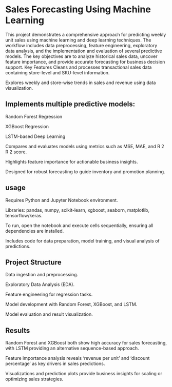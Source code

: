 # Sales Forecasting Using Machine Learning

This project demonstrates a comprehensive approach for predicting weekly unit sales using machine learning and deep learning techniques. The workflow includes data preprocessing, feature engineering, exploratory data analysis, and the implementation and evaluation of several predictive models. The key objectives are to analyze historical sales data, uncover feature importance, and provide accurate forecasting for business decision support.
Key Features
Cleans and processes transactional sales data containing store-level and SKU-level information.

Explores weekly and store-wise trends in sales and revenue using data visualization.

## Implements multiple predictive models:

Random Forest Regression

XGBoost Regression

LSTM-based Deep Learning

Compares and evaluates models using metrics such as MSE, MAE, and 
R
2
R 
2
  score.

Highlights feature importance for actionable business insights.

Designed for robust forecasting to guide inventory and promotion planning.


## usage

Requires Python and Jupyter Notebook environment.

Libraries: pandas, numpy, scikit-learn, xgboost, seaborn, matplotlib, tensorflow/keras.

To run, open the notebook and execute cells sequentially, ensuring all dependencies are installed.

Includes code for data preparation, model training, and visual analysis of predictions.

## Project Structure

Data ingestion and preprocessing.

Exploratory Data Analysis (EDA).

Feature engineering for regression tasks.

Model development with Random Forest, XGBoost, and LSTM.

Model evaluation and result visualization.

## Results

Random Forest and XGBoost both show high accuracy for sales forecasting, with LSTM providing an alternative sequence-based approach.

Feature importance analysis reveals ‘revenue per unit’ and ‘discount percentage’ as key drivers in sales predictions.

Visualizations and prediction plots provide business insights for scaling or optimizing sales strategies.

